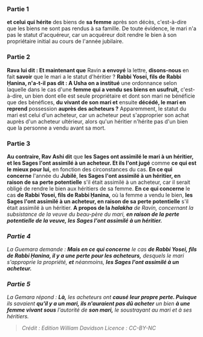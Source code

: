 
### Partie 1
<b>et celui qui hérite</b> des biens de <b>sa femme</b> après son décès, c'est-à-dire que les biens ne sont pas rendus à sa famille. De toute évidence, le mari n'a pas le statut d'acquéreur, car un acquéreur doit rendre le bien à son propriétaire initial au cours de l'année jubilaire.

### Partie 2
<b>Rava lui dit : Et maintenant que</b> Ravin <b>a envoyé</b> la lettre, <b>disons-nous</b> en fait <b>savoir</b> que le mari a le statut d'héritier ? <b>Rabbi Yosei, fils de Rabbi Ḥanina, n'a-t-il pas dit : A Usha on a institué</b> une ordonnance selon laquelle dans le cas d'une <b>femme qui a vendu ses biens en usufruit,</b> c'est-à-dire, un bien dont elle est seule propriétaire et dont son mari ne bénéficie que des bénéfices, <b>du vivant de son mari et</b> ensuite <b>décédé, le mari en reprend</b> possession <b>auprès des acheteurs ?</b> Apparemment, le statut du mari est celui d'un acheteur, car un acheteur peut s'approprier son achat auprès d'un acheteur ultérieur, alors qu'un héritier n'hérite pas d'un bien que la personne a vendu avant sa mort.

### Partie 3
<b>Au contraire, Rav Ashi dit</b> que <b>les Sages ont assimilé le mari à un héritier, et les Sages l'ont assimilé à un acheteur. Et ils l'ont jugé</b> comme <b>ce qui est le mieux pour lui,</b> en fonction des circonstances du cas. <b>En ce qui concerne</b> l'année du <b>Jubilé</b>, <b>les Sages l'ont assimilé à un héritier, en raison de sa</b> <b>perte potentielle</b> s'il était assimilé à un acheteur, car il serait obligé de rendre le bien aux héritiers de sa femme. <b>En ce qui concerne</b> le cas <b>de Rabbi Yosei, fils de Rabbi Ḥanina,</b> où la femme a vendu le bien, <b>les Sages l'ont assimilé à un acheteur, en raison de sa</b> <b>perte potentielle</b> s'il était assimilé à un héritier. <b>A propos de la <i>halakha</b> de Ravin, concernant la subsistance de la veuve du beau-père du mari, <b>en raison de la</b> <b>perte potentielle de la veuve, les Sages l'ont assimilé à un héritier.</b>

### Partie 4
La Guemara demande : <b>Mais en ce qui concerne</b> le cas <b>de Rabbi Yosei, fils de Rabbi Ḥanina, il y a une perte pour les acheteurs,</b> desquels le mari s'approprie la propriété, <b>et</b> néanmoins, <b>les Sages l'ont assimilé à un acheteur.</b>

### Partie 5
La Gemara répond : <b>Là,</b> les acheteurs ont <b>causé leur propre perte. Puisque</b> ils savaient <b>qu'il y a un mari, ils n'auraient pas dû acheter</b> un bien <b>à une femme vivant sous</b> l'autorité de <b>son mari,</b> le soustrayant au mari et à ses héritiers.

>Crédit : Edition William Davidson
>Licence : CC-BY-NC